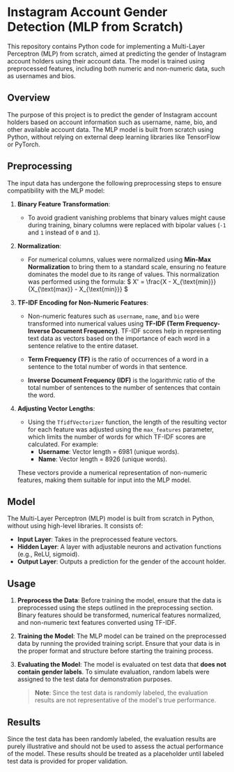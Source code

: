 # Instagram Account Gender Detection (MLP from Scratch)

This repository contains Python code for implementing a Multi-Layer Perceptron (MLP) from scratch, aimed at predicting the gender of Instagram account holders using their account data. The model is trained using preprocessed features, including both numeric and non-numeric data, such as usernames and bios.



## Overview
The purpose of this project is to predict the gender of Instagram account holders based on account information such as username, name, bio, and other available account data. The MLP model is built from scratch using Python, without relying on external deep learning libraries like TensorFlow or PyTorch.

## Preprocessing
The input data has undergone the following preprocessing steps to ensure compatibility with the MLP model:

1. **Binary Feature Transformation**:
   - To avoid gradient vanishing problems that binary values might cause during training, binary columns were replaced with bipolar values (`-1` and `1` instead of `0` and `1`).

2. **Normalization**:
   - For numerical columns, values were normalized using **Min-Max Normalization** to bring them to a standard scale, ensuring no feature dominates the model due to its range of values. This normalization was performed using the formula:
     \$
     X' = \frac{X - X_{\text{min}}}{X_{\text{max}} - X_{\text{min}}}
     \$

3. **TF-IDF Encoding for Non-Numeric Features**:
   - Non-numeric features such as `username`, `name`, and `bio` were transformed into numerical values using **TF-IDF (Term Frequency-Inverse Document Frequency)**. TF-IDF scores help in representing text data as vectors based on the importance of each word in a sentence relative to the entire dataset.

   - **Term Frequency (TF)** is the ratio of occurrences of a word in a sentence to the total number of words in that sentence.  
   - **Inverse Document Frequency (IDF)** is the logarithmic ratio of the total number of sentences to the number of sentences that contain the word.

4. **Adjusting Vector Lengths**:
   - Using the `TfidfVectorizer` function, the length of the resulting vector for each feature was adjusted using the `max_features` parameter, which limits the number of words for which TF-IDF scores are calculated. For example:
     - **Username**: Vector length = 6981 (unique words).
     - **Name**: Vector length = 8926 (unique words).

   These vectors provide a numerical representation of non-numeric features, making them suitable for input into the MLP model.

## Model
The Multi-Layer Perceptron (MLP) model is built from scratch in Python, without using high-level libraries. It consists of:
- **Input Layer**: Takes in the preprocessed feature vectors.
- **Hidden Layer**: A layer with adjustable neurons and activation functions (e.g., ReLU, sigmoid).
- **Output Layer**: Outputs a prediction for the gender of the account holder.

## Usage
1. **Preprocess the Data**:
   Before training the model, ensure that the data is preprocessed using the steps outlined in the preprocessing section. Binary features should be transformed, numerical features normalized, and non-numeric text features converted using TF-IDF.

2. **Training the Model**:
   The MLP model can be trained on the preprocessed data by running the provided training script. Ensure that your data is in the proper format and structure before starting the training process.

3. **Evaluating the Model**:
   The model is evaluated on test data that **does not contain gender labels**. To simulate evaluation, random labels were assigned to the test data for demonstration purposes.

   > **Note**: Since the test data is randomly labeled, the evaluation results are not representative of the model's true performance.

## Results
Since the test data has been randomly labeled, the evaluation results are purely illustrative and should not be used to assess the actual performance of the model. These results should be treated as a placeholder until labeled test data is provided for proper validation.
